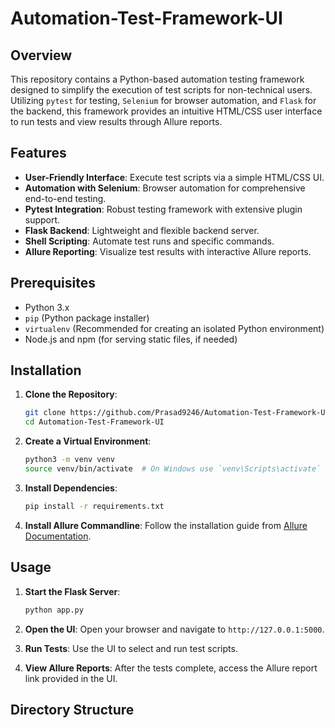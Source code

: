 # Automation-Test-Framework-UI

## Overview
This repository contains a Python-based automation testing framework designed to simplify the execution of test scripts for non-technical users. Utilizing `pytest` for testing, `Selenium` for browser automation, and `Flask` for the backend, this framework provides an intuitive HTML/CSS user interface to run tests and view results through Allure reports.

## Features
- **User-Friendly Interface**: Execute test scripts via a simple HTML/CSS UI.
- **Automation with Selenium**: Browser automation for comprehensive end-to-end testing.
- **Pytest Integration**: Robust testing framework with extensive plugin support.
- **Flask Backend**: Lightweight and flexible backend server.
- **Shell Scripting**: Automate test runs and specific commands.
- **Allure Reporting**: Visualize test results with interactive Allure reports.

## Prerequisites
- Python 3.x
- `pip` (Python package installer)
- `virtualenv` (Recommended for creating an isolated Python environment)
- Node.js and npm (for serving static files, if needed)

## Installation

1. **Clone the Repository**:
    ```sh
    git clone https://github.com/Prasad9246/Automation-Test-Framework-UI.git
    cd Automation-Test-Framework-UI
    ```

2. **Create a Virtual Environment**:
    ```sh
    python3 -m venv venv
    source venv/bin/activate  # On Windows use `venv\Scripts\activate`
    ```

3. **Install Dependencies**:
    ```sh
    pip install -r requirements.txt
    ```

4. **Install Allure Commandline**:
    Follow the installation guide from [Allure Documentation](https://docs.qameta.io/allure/).

## Usage

1. **Start the Flask Server**:
    ```sh
    python app.py
    ```

2. **Open the UI**:
    Open your browser and navigate to `http://127.0.0.1:5000`.

3. **Run Tests**:
    Use the UI to select and run test scripts.

4. **View Allure Reports**:
    After the tests complete, access the Allure report link provided in the UI.

## Directory Structure

